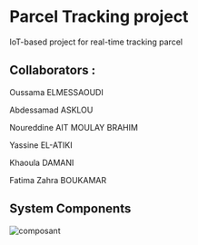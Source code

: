 # Parcel Tracking project

IoT-based project for real-time tracking parcel 

## Collaborators :
Oussama ELMESSAOUDI

Abdessamad ASKLOU

Noureddine AIT MOULAY BRAHIM

Yassine EL-ATIKI

Khaoula DAMANI

Fatima Zahra BOUKAMAR 

## System Components 
![composant](docs/assets/SystemComposants.jpg)

